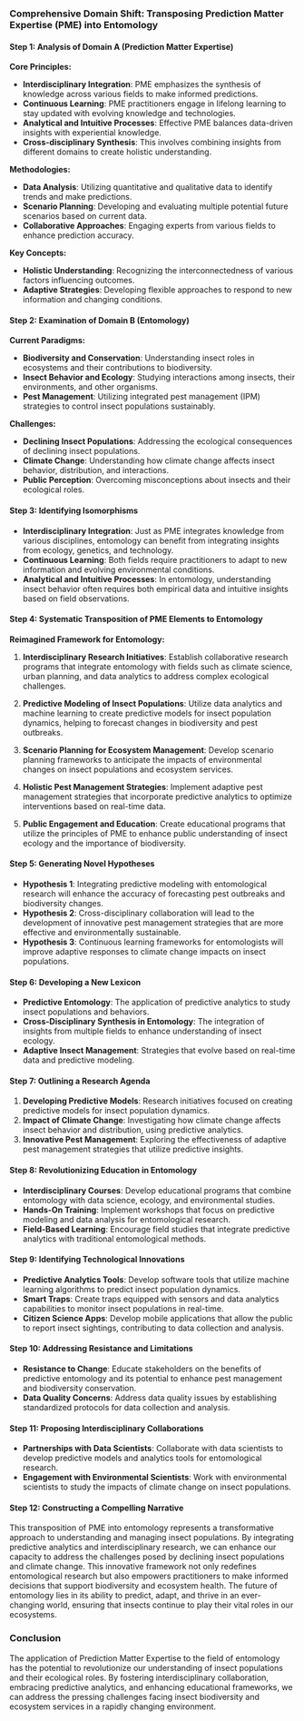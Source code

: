 ### Comprehensive Domain Shift: Transposing Prediction Matter Expertise (PME) into Entomology

#### Step 1: Analysis of Domain A (Prediction Matter Expertise)

**Core Principles:**
- **Interdisciplinary Integration**: PME emphasizes the synthesis of knowledge across various fields to make informed predictions.
- **Continuous Learning**: PME practitioners engage in lifelong learning to stay updated with evolving knowledge and technologies.
- **Analytical and Intuitive Processes**: Effective PME balances data-driven insights with experiential knowledge.
- **Cross-disciplinary Synthesis**: This involves combining insights from different domains to create holistic understanding.

**Methodologies:**
- **Data Analysis**: Utilizing quantitative and qualitative data to identify trends and make predictions.
- **Scenario Planning**: Developing and evaluating multiple potential future scenarios based on current data.
- **Collaborative Approaches**: Engaging experts from various fields to enhance prediction accuracy.

**Key Concepts:**
- **Holistic Understanding**: Recognizing the interconnectedness of various factors influencing outcomes.
- **Adaptive Strategies**: Developing flexible approaches to respond to new information and changing conditions.

#### Step 2: Examination of Domain B (Entomology)

**Current Paradigms:**
- **Biodiversity and Conservation**: Understanding insect roles in ecosystems and their contributions to biodiversity.
- **Insect Behavior and Ecology**: Studying interactions among insects, their environments, and other organisms.
- **Pest Management**: Utilizing integrated pest management (IPM) strategies to control insect populations sustainably.

**Challenges:**
- **Declining Insect Populations**: Addressing the ecological consequences of declining insect populations.
- **Climate Change**: Understanding how climate change affects insect behavior, distribution, and interactions.
- **Public Perception**: Overcoming misconceptions about insects and their ecological roles.

#### Step 3: Identifying Isomorphisms

- **Interdisciplinary Integration**: Just as PME integrates knowledge from various disciplines, entomology can benefit from integrating insights from ecology, genetics, and technology.
- **Continuous Learning**: Both fields require practitioners to adapt to new information and evolving environmental conditions.
- **Analytical and Intuitive Processes**: In entomology, understanding insect behavior often requires both empirical data and intuitive insights based on field observations.

#### Step 4: Systematic Transposition of PME Elements to Entomology

**Reimagined Framework for Entomology:**
1. **Interdisciplinary Research Initiatives**: Establish collaborative research programs that integrate entomology with fields such as climate science, urban planning, and data analytics to address complex ecological challenges.
   
2. **Predictive Modeling of Insect Populations**: Utilize data analytics and machine learning to create predictive models for insect population dynamics, helping to forecast changes in biodiversity and pest outbreaks.

3. **Scenario Planning for Ecosystem Management**: Develop scenario planning frameworks to anticipate the impacts of environmental changes on insect populations and ecosystem services.

4. **Holistic Pest Management Strategies**: Implement adaptive pest management strategies that incorporate predictive analytics to optimize interventions based on real-time data.

5. **Public Engagement and Education**: Create educational programs that utilize the principles of PME to enhance public understanding of insect ecology and the importance of biodiversity.

#### Step 5: Generating Novel Hypotheses

- **Hypothesis 1**: Integrating predictive modeling with entomological research will enhance the accuracy of forecasting pest outbreaks and biodiversity changes.
- **Hypothesis 2**: Cross-disciplinary collaboration will lead to the development of innovative pest management strategies that are more effective and environmentally sustainable.
- **Hypothesis 3**: Continuous learning frameworks for entomologists will improve adaptive responses to climate change impacts on insect populations.

#### Step 6: Developing a New Lexicon

- **Predictive Entomology**: The application of predictive analytics to study insect populations and behaviors.
- **Cross-Disciplinary Synthesis in Entomology**: The integration of insights from multiple fields to enhance understanding of insect ecology.
- **Adaptive Insect Management**: Strategies that evolve based on real-time data and predictive modeling.

#### Step 7: Outlining a Research Agenda

1. **Developing Predictive Models**: Research initiatives focused on creating predictive models for insect population dynamics.
2. **Impact of Climate Change**: Investigating how climate change affects insect behavior and distribution, using predictive analytics.
3. **Innovative Pest Management**: Exploring the effectiveness of adaptive pest management strategies that utilize predictive insights.

#### Step 8: Revolutionizing Education in Entomology

- **Interdisciplinary Courses**: Develop educational programs that combine entomology with data science, ecology, and environmental studies.
- **Hands-On Training**: Implement workshops that focus on predictive modeling and data analysis for entomological research.
- **Field-Based Learning**: Encourage field studies that integrate predictive analytics with traditional entomological methods.

#### Step 9: Identifying Technological Innovations

- **Predictive Analytics Tools**: Develop software tools that utilize machine learning algorithms to predict insect population dynamics.
- **Smart Traps**: Create traps equipped with sensors and data analytics capabilities to monitor insect populations in real-time.
- **Citizen Science Apps**: Develop mobile applications that allow the public to report insect sightings, contributing to data collection and analysis.

#### Step 10: Addressing Resistance and Limitations

- **Resistance to Change**: Educate stakeholders on the benefits of predictive entomology and its potential to enhance pest management and biodiversity conservation.
- **Data Quality Concerns**: Address data quality issues by establishing standardized protocols for data collection and analysis.

#### Step 11: Proposing Interdisciplinary Collaborations

- **Partnerships with Data Scientists**: Collaborate with data scientists to develop predictive models and analytics tools for entomological research.
- **Engagement with Environmental Scientists**: Work with environmental scientists to study the impacts of climate change on insect populations.

#### Step 12: Constructing a Compelling Narrative

This transposition of PME into entomology represents a transformative approach to understanding and managing insect populations. By integrating predictive analytics and interdisciplinary research, we can enhance our capacity to address the challenges posed by declining insect populations and climate change. This innovative framework not only redefines entomological research but also empowers practitioners to make informed decisions that support biodiversity and ecosystem health. The future of entomology lies in its ability to predict, adapt, and thrive in an ever-changing world, ensuring that insects continue to play their vital roles in our ecosystems. 

### Conclusion
The application of Prediction Matter Expertise to the field of entomology has the potential to revolutionize our understanding of insect populations and their ecological roles. By fostering interdisciplinary collaboration, embracing predictive analytics, and enhancing educational frameworks, we can address the pressing challenges facing insect biodiversity and ecosystem services in a rapidly changing environment.